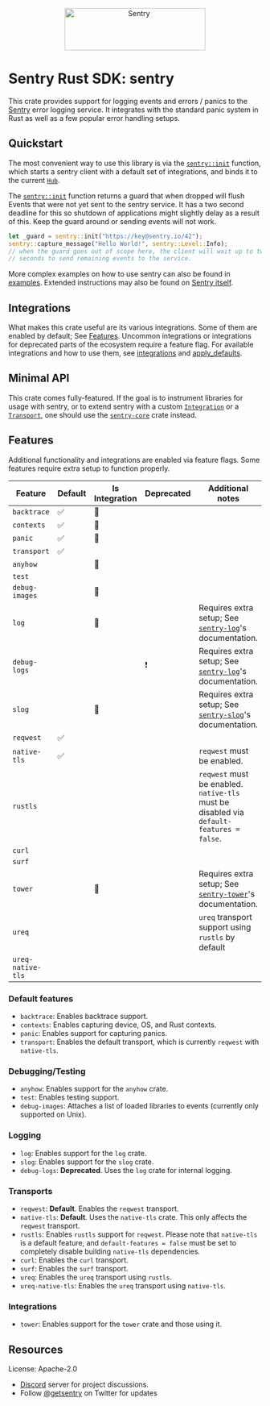 <p align="center">
  <a href="https://sentry.io/?utm_source=github&utm_medium=logo" target="_blank">
    <img src="https://sentry-brand.storage.googleapis.com/sentry-wordmark-dark-280x84.png" alt="Sentry" width="280" height="84">
  </a>
</p>

# Sentry Rust SDK: sentry

This crate provides support for logging events and errors / panics to the
[Sentry] error logging service. It integrates with the standard panic
system in Rust as well as a few popular error handling setups.

[Sentry]: https://sentry.io/

## Quickstart

The most convenient way to use this library is via the [`sentry::init`] function,
which starts a sentry client with a default set of integrations, and binds
it to the current [`Hub`].

The [`sentry::init`] function returns a guard that when dropped will flush Events that were not
yet sent to the sentry service. It has a two second deadline for this so shutdown of
applications might slightly delay as a result of this. Keep the guard around or sending events
will not work.

```rust
let _guard = sentry::init("https://key@sentry.io/42");
sentry::capture_message("Hello World!", sentry::Level::Info);
// when the guard goes out of scope here, the client will wait up to two
// seconds to send remaining events to the service.
```

More complex examples on how to use sentry can also be found in [examples]. Extended instructions
may also be found on [Sentry itself].

[`sentry::init`]: https://docs.rs/sentry/0.27.0/sentry/fn.init.html
[`Hub`]: https://docs.rs/sentry/0.27.0/sentry/struct.Hub.html
[examples]: https://github.com/getsentry/sentry-rust/tree/master/sentry/examples
[Sentry itself]: https://docs.sentry.io/platforms/rust

## Integrations

What makes this crate useful are its various integrations. Some of them are enabled by
default; See [Features]. Uncommon integrations or integrations for deprecated parts of
the ecosystem require a feature flag. For available integrations and how to use them, see
[integrations] and [apply_defaults].

[Features]: #features
[integrations]: https://docs.rs/sentry/0.27.0/sentry/integrations/index.html
[apply_defaults]: https://docs.rs/sentry/0.27.0/sentry/fn.apply_defaults.html

## Minimal API

This crate comes fully-featured. If the goal is to instrument libraries for usage
with sentry, or to extend sentry with a custom [`Integration`] or a [`Transport`],
one should use the [`sentry-core`] crate instead.

[`Integration`]: https://docs.rs/sentry/0.27.0/sentry/trait.Integration.html
[`Transport`]: https://docs.rs/sentry/0.27.0/sentry/trait.Transport.html
[`sentry-core`]: https://crates.io/crates/sentry-core

## Features

Additional functionality and integrations are enabled via feature flags. Some features require
extra setup to function properly.

| Feature           | Default | Is Integration | Deprecated | Additional notes                                                                         |
| --------------    | ------- | -------------- | ---------- | ---------------------------------------------------------------------------------------- |
| `backtrace`       | ✅      | 🔌             |            |                                                                                          |
| `contexts`        | ✅      | 🔌             |            |                                                                                          |
| `panic`           | ✅      | 🔌             |            |                                                                                          |
| `transport`       | ✅      |                |            |                                                                                          |
| `anyhow`          |         | 🔌             |            |                                                                                          |
| `test`            |         |                |            |                                                                                          |
| `debug-images`    |         | 🔌             |            |                                                                                          |
| `log`             |         | 🔌             |            | Requires extra setup; See [`sentry-log`]'s documentation.                                |
| `debug-logs`      |         |                | ❗         | Requires extra setup; See [`sentry-log`]'s documentation.                                |
| `slog`            |         | 🔌             |            | Requires extra setup; See [`sentry-slog`]'s documentation.                               |
| `reqwest`         | ✅      |                |            |                                                                                          |
| `native-tls`      | ✅      |                |            | `reqwest` must be enabled.                                                               |
| `rustls`          |         |                |            | `reqwest` must be enabled. `native-tls` must be disabled via `default-features = false`. |
| `curl`            |         |                |            |                                                                                          |
| `surf`            |         |                |            |                                                                                          |
| `tower`           |         | 🔌             |            | Requires extra setup; See [`sentry-tower`]'s documentation.                              |
| `ureq`            |         |                |            | `ureq` transport support using `rustls` by default                                       |
| `ureq-native-tls` |         |                |            |                                                                                          |

[`sentry-log`]: https://crates.io/crates/sentry-log
[`sentry-slog`]: https://crates.io/crates/sentry-slog
[`sentry-tower`]: https://crates.io/crates/sentry-tower

### Default features
- `backtrace`: Enables backtrace support.
- `contexts`: Enables capturing device, OS, and Rust contexts.
- `panic`: Enables support for capturing panics.
- `transport`: Enables the default transport, which is currently `reqwest` with `native-tls`.

### Debugging/Testing
- `anyhow`: Enables support for the `anyhow` crate.
- `test`: Enables testing support.
- `debug-images`: Attaches a list of loaded libraries to events (currently only supported on Unix).

### Logging
- `log`: Enables support for the `log` crate.
- `slog`: Enables support for the `slog` crate.
- `debug-logs`: **Deprecated**. Uses the `log` crate for internal logging.

### Transports
- `reqwest`: **Default**. Enables the `reqwest` transport.
- `native-tls`: **Default**. Uses the `native-tls` crate. This only affects the `reqwest` transport.
- `rustls`: Enables `rustls` support for `reqwest`. Please note that `native-tls` is a default
  feature, and `default-features = false` must be set to completely disable building `native-tls`
  dependencies.
- `curl`: Enables the `curl` transport.
- `surf`: Enables the `surf` transport.
- `ureq`: Enables the `ureq` transport using `rustls`.
- `ureq-native-tls`: Enables the `ureq` transport using `native-tls`.

### Integrations
- `tower`: Enables support for the `tower` crate and those using it.

## Resources

License: Apache-2.0

- [Discord](https://discord.gg/ez5KZN7) server for project discussions.
- Follow [@getsentry](https://twitter.com/getsentry) on Twitter for updates
